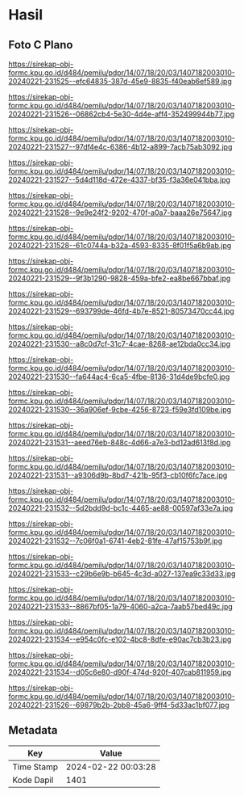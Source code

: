 # Hasil

## Foto C Plano

https://sirekap-obj-formc.kpu.go.id/d484/pemilu/pdpr/14/07/18/20/03/1407182003010-20240221-231525--efc64835-387d-45e9-8835-f40eab6ef589.jpg

https://sirekap-obj-formc.kpu.go.id/d484/pemilu/pdpr/14/07/18/20/03/1407182003010-20240221-231526--06862cb4-5e30-4d4e-aff4-352499944b77.jpg

https://sirekap-obj-formc.kpu.go.id/d484/pemilu/pdpr/14/07/18/20/03/1407182003010-20240221-231527--97df4e4c-6386-4b12-a899-7acb75ab3092.jpg

https://sirekap-obj-formc.kpu.go.id/d484/pemilu/pdpr/14/07/18/20/03/1407182003010-20240221-231527--5d4d118d-472e-4337-bf35-f3a36e041bba.jpg

https://sirekap-obj-formc.kpu.go.id/d484/pemilu/pdpr/14/07/18/20/03/1407182003010-20240221-231528--9e9e24f2-9202-470f-a0a7-baaa26e75647.jpg

https://sirekap-obj-formc.kpu.go.id/d484/pemilu/pdpr/14/07/18/20/03/1407182003010-20240221-231528--61c0744a-b32a-4593-8335-8f01f5a6b9ab.jpg

https://sirekap-obj-formc.kpu.go.id/d484/pemilu/pdpr/14/07/18/20/03/1407182003010-20240221-231529--9f3b1290-9828-459a-bfe2-ea8be667bbaf.jpg

https://sirekap-obj-formc.kpu.go.id/d484/pemilu/pdpr/14/07/18/20/03/1407182003010-20240221-231529--693799de-46fd-4b7e-8521-80573470cc44.jpg

https://sirekap-obj-formc.kpu.go.id/d484/pemilu/pdpr/14/07/18/20/03/1407182003010-20240221-231530--a8c0d7cf-31c7-4cae-8268-ae12bda0cc34.jpg

https://sirekap-obj-formc.kpu.go.id/d484/pemilu/pdpr/14/07/18/20/03/1407182003010-20240221-231530--fa644ac4-6ca5-4fbe-8136-31d4de9bcfe0.jpg

https://sirekap-obj-formc.kpu.go.id/d484/pemilu/pdpr/14/07/18/20/03/1407182003010-20240221-231530--36a906ef-9cbe-4256-8723-f59e3fd109be.jpg

https://sirekap-obj-formc.kpu.go.id/d484/pemilu/pdpr/14/07/18/20/03/1407182003010-20240221-231531--aeed76eb-848c-4d66-a7e3-bd12ad613f8d.jpg

https://sirekap-obj-formc.kpu.go.id/d484/pemilu/pdpr/14/07/18/20/03/1407182003010-20240221-231531--a9306d9b-8bd7-421b-95f3-cb10f6fc7ace.jpg

https://sirekap-obj-formc.kpu.go.id/d484/pemilu/pdpr/14/07/18/20/03/1407182003010-20240221-231532--5d2bdd9d-bc1c-4465-ae88-00597af33e7a.jpg

https://sirekap-obj-formc.kpu.go.id/d484/pemilu/pdpr/14/07/18/20/03/1407182003010-20240221-231532--7c06f0a1-6741-4eb2-81fe-47af15753b9f.jpg

https://sirekap-obj-formc.kpu.go.id/d484/pemilu/pdpr/14/07/18/20/03/1407182003010-20240221-231533--c29b6e9b-b645-4c3d-a027-137ea9c33d33.jpg

https://sirekap-obj-formc.kpu.go.id/d484/pemilu/pdpr/14/07/18/20/03/1407182003010-20240221-231533--8867bf05-1a79-4060-a2ca-7aab57bed49c.jpg

https://sirekap-obj-formc.kpu.go.id/d484/pemilu/pdpr/14/07/18/20/03/1407182003010-20240221-231534--e954c0fc-e102-4bc8-8dfe-e90ac7cb3b23.jpg

https://sirekap-obj-formc.kpu.go.id/d484/pemilu/pdpr/14/07/18/20/03/1407182003010-20240221-231534--d05c6e80-d90f-474d-920f-407cab811959.jpg

https://sirekap-obj-formc.kpu.go.id/d484/pemilu/pdpr/14/07/18/20/03/1407182003010-20240221-231526--69879b2b-2bb8-45a6-9ff4-5d33ac1bf077.jpg


## Metadata

| Key        | Value               |
| ---------- | ------------------- |
| Time Stamp | 2024-02-22 00:03:28 |
| Kode Dapil | 1401                |



